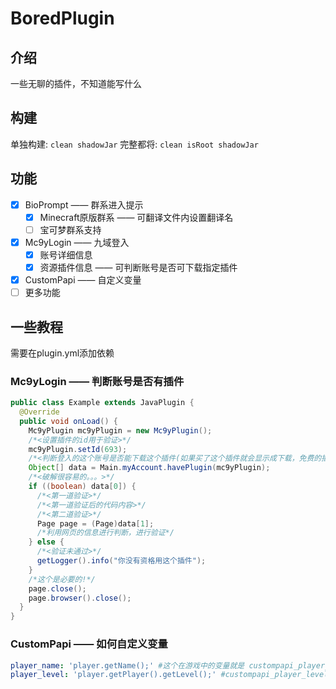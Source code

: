 # BoredPlugin
## 介绍
一些无聊的插件，不知道能写什么
## 构建
单独构建: ``` clean shadowJar ```
完整都将: ```clean isRoot shadowJar```
## 功能

- [x] BioPrompt —— 群系进入提示
    - [x] Minecraft原版群系 —— 可翻译文件内设置翻译名
    - [ ] 宝可梦群系支持
- [x] Mc9yLogin —— 九域登入
    - [x] 账号详细信息
    - [x] 资源插件信息 —— 可判断账号是否可下载指定插件
- [x] CustomPapi —— 自定义变量
- [ ] 更多功能

## 一些教程
需要在plugin.yml添加依赖
### Mc9yLogin —— 判断账号是否有插件
```java
public class Example extends JavaPlugin {
  @Override
  public void onLoad() {
    Mc9yPlugin mc9yPlugin = new Mc9yPlugin();
    /*<设置插件的id用于验证>*/
    mc9yPlugin.setId(693);
    /*<判断登入的这个账号是否能下载这个插件(如果买了这个插件就会显示成下载，免费的插件永远为true)>*/
    Object[] data = Main.myAccount.havePlugin(mc9yPlugin);
    /*<破解很容易的。。。>*/
    if ((boolean) data[0]) {
      /*<第一道验证>*/
      /*<第一道验证后的代码内容>*/
      /*<第二道验证>*/
      Page page = (Page)data[1];
      /*利用网页的信息进行判断，进行验证*/
    } else {
      /*<验证未通过>*/
      getLogger().info("你没有资格用这个插件");
    }
    /*这个是必要的!*/
    page.close();
    page.browser().close();
  }
}
```
### CustomPapi —— 如何自定义变量
```yaml
player_name: 'player.getName();' #这个在游戏中的变量就是 custompapi_player_name
player_level: 'player.getPlayer().getLevel();' #custompapi_player_level 由于传入的player是OfflinePlayer类型所以需要用一次getPlayer()
```

